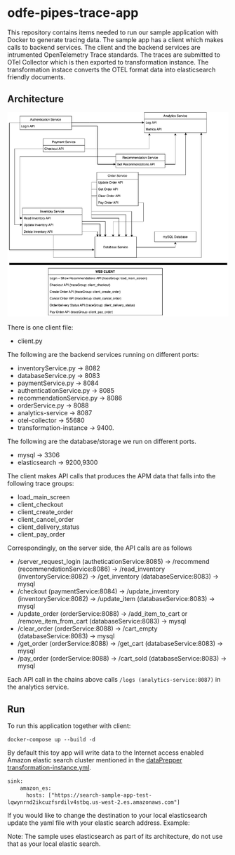 # odfe-pipes-trace-app

This repository contains items needed to run our sample application with Docker to generate tracing data. The sample app has a client which makes calls to backend services. The client and the backend services are intrumented OpenTelemetry Trace standards. The traces are submitted to OTel Collector which is then exported to transformation instance. The transformation instace converts the OTEL format data into elasticsearch friendly documents. 

## Architecture

![High-level Diagram](HighLevelDiagram.png)

There is one client file:
- client.py

The following are the backend services running on different ports:
- inventoryService.py -> 8082
- databaseService.py -> 8083
- paymentService.py -> 8084
- authenticationService.py -> 8085
- recommendationService.py -> 8086
- orderService.py -> 8088
- analytics-service -> 8087
- otel-collector -> 55680 
- transformation-instance -> 9400.

The following are the database/storage we run on different ports.
- mysql -> 3306
- elasticsearch -> 9200,9300

The client makes API calls that produces the APM data that falls into the following trace groups:

- load_main_screen
- client_checkout
- client_create_order
- client_cancel_order
- client_delivery_status
- client_pay_order

Correspondingly, on the server side, the API calls are as follows

- /server_request_login (autheticationService:8085) -> /recommend (recommendationService:8086) -> /read_inventory (inventoryService:8082) -> /get_inventory (databaseService:8083) -> mysql
- /checkout (paymentService:8084) -> /update_inventory (inventoryService:8082) -> /update_item (databaseService:8083) -> mysql
- /update_order (orderService:8088) -> /add_item_to_cart or /remove_item_from_cart (databaseService:8083) -> mysql
- /clear_order (orderService:8088) -> /cart_empty (databaseService:8083) -> mysql
- /get_order (orderService:8088) -> /get_cart (databaseService:8083) -> mysql
- /pay_order (orderService:8088) -> /cart_sold (databaseService:8083) -> mysql

Each API call in the chains above calls `/logs (analytics-service:8087)` in the analytics service.

## Run

To run this application together with client:
```
docker-compose up --build -d
```

By default this toy app will write data to the Internet access enabled Amazon elastic search cluster mentioned in the [dataPrepper transformation-instance.yml](dataPrepper/tranformation-instance.yml).

```
sink:
    amazon_es:
      hosts: ["https://search-sample-app-test-lqwynrnd2ikcuzfsrdilv4stbq.us-west-2.es.amazonaws.com"]
```

If you would like to change the destination to your local elasticsearch update the yaml file with your elastic search address. Example:

Note: The sample uses elasticsearch as part of its architecture, do not use that as your local elastic search.




